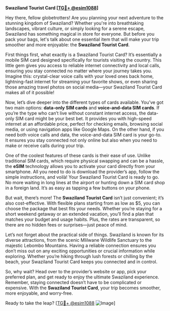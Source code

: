 **Swaziland Tourist Card [[TG💪+ @esim1088](https://t.me/s/esim1088)]**

Hey there, fellow globetrotters! Are you planning your next adventure to the stunning kingdom of Swaziland? Whether you're into breathtaking landscapes, vibrant culture, or simply looking for a serene escape, Swaziland has something magical in store for everyone. But before you pack your bags, let's talk about one essential item that will make your trip smoother and more enjoyable: the **Swaziland Tourist Card**.

First things first, what exactly is a Swaziland Tourist Card? It’s essentially a mobile SIM card designed specifically for tourists visiting the country. This little gem gives you access to reliable internet connectivity and local calls, ensuring you stay connected no matter where your journey takes you. Imagine this: crystal-clear voice calls with your loved ones back home, lightning-fast internet for streaming your favorite shows, or even sharing those amazing travel photos on social media—your Swaziland Tourist Card makes all of it possible!

Now, let’s dive deeper into the different types of cards available. You’ve got two main options: **data-only SIM cards** and **voice-and-data SIM cards**. If you’re the type who can’t live without constant internet access, the data-only SIM card might be your best bet. It provides you with high-speed internet at an affordable price, perfect for checking emails, browsing social media, or using navigation apps like Google Maps. On the other hand, if you need both voice calls and data, the voice-and-data SIM card is your go-to. It ensures you stay connected not only online but also when you need to make or receive calls during your trip.

One of the coolest features of these cards is their ease of use. Unlike traditional SIM cards, which require physical swapping and can be a hassle, the **eSIM** technology allows you to activate your card directly from your smartphone. All you need to do is download the provider’s app, follow the simple instructions, and voilà! Your Swaziland Tourist Card is ready to go. No more waiting in long lines at the airport or hunting down a SIM card shop in a foreign land. It’s as easy as tapping a few buttons on your phone.

But wait, there’s more! The **Swaziland Tourist Card** isn’t just convenient; it’s also cost-effective. With flexible plans starting from as low as $5, you can choose the package that best fits your needs. Whether you’re staying for a short weekend getaway or an extended vacation, you’ll find a plan that matches your budget and usage habits. Plus, the rates are transparent, so there are no hidden fees or surprises—just peace of mind.

Let’s not forget about the practical side of things. Swaziland is known for its diverse attractions, from the scenic Mlilwane Wildlife Sanctuary to the majestic Lebombo Mountains. Having a reliable connection ensures you don’t miss out on any exciting opportunities or crucial information while exploring. Whether you’re hiking through lush forests or chilling by the beach, your Swaziland Tourist Card keeps you connected and in control.

So, why wait? Head over to the provider’s website or app, pick your preferred plan, and get ready to enjoy the ultimate Swaziland experience. Remember, staying connected doesn’t have to be complicated or expensive. With the **Swaziland Tourist Card**, your trip becomes smoother, more enjoyable, and worry-free.

Ready to take the leap? [[TG💪+ @esim1088](https://t.me/s/esim1088) ![Image](https://i.postimg.cc/Y0z9fWf4/image.png)]